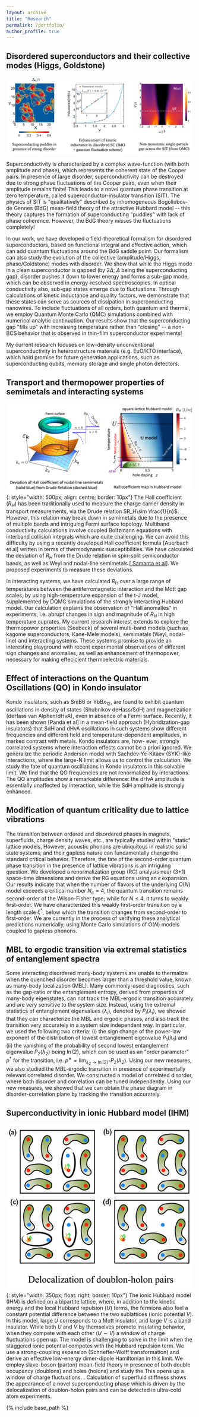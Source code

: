 ```yaml
---
layout: archive
title: "Research"
permalink: /portfolio/
author_profile: true
---
```


## Disordered superconductors and their collective modes (Higgs, Goldstone)

<p align="center">
    <img width="800" src="/images/FigSC.jpg" alt="Material Bread logo">
</p>

Superconductivity is characterized by a complex wave-function (with both amplitude and phase), which represents the coherent state of the Cooper pairs. In presence of large disorder, superconductivity can be destroyed due to strong phase fluctuations of the Cooper pairs, even when their amplitude remains finite! This leads to a novel quantum phase transition at zero temperature, called superconductor-insulator transition (SIT). The physics of SIT is "qualitatively" described by inhomogeneous Bogoliubov-de Gennes (BdG) mean-field theory of the attractive Hubbard model -- this theory captures the formation of superconducting "puddles" with lack of phase coherence. However, the BdG theory misses the fluctuations completely!

In our work, we have developed a field-theoretical formalism for disordered superconductors, based on functional integral and effective action, which can add quantum fluctuations around the BdG saddle point. Our formalism can also study the evolution of the collective (amplitude/Higgs, phase/Goldstone) modes with disorder. We show that while the Higgs mode in a clean superconductor is gapped (by 2$\Delta$; $\Delta$ being the superconducting gap), disorder pushes it down to lower energy and forms a sub-gap mode, which can be observed in energy-resolved spectroscopies. In optical conductivity also, sub-gap states emerge due to fluctuations. Through calculations of kinetic inductance and quality factors, we demonstrate that these states can serve as sources of dissipation in superconducting nanowires. To include fluctuations of all orders, both quantum and thermal, we employ Quantum Monte Carlo (QMC) simulations combined with numerical analytic continuation. Our results show that the superconducting gap "fills up" with increasing temperature rather than "closing" -- a non-BCS behavior that is observed in thin-film superconductor experiments!

My current research focuses on low-density unconventional superconductivity in heterostructure materials (e.g. EuO/KTO interface), which hold promise for future generation applications, such as superconducting qubits, memory storage and single photon detectors.

## Transport and thermopower properties of semimetals and interacting systems
![](/images/Hall.jpg){: style="width: 500px; align: centre; border: 10px"}
The Hall coefficient ($R_H$) has been traditionally used to measure the charge carrier density in transport measurements, via the Drude relation $R_H\sim \frac{1}{n}$. However, this relation may break down in semimetals due to the presence of multiple bands and intriguing Fermi surface topology. Multiband conductivity calculations involve coupled Boltzmann equations with interband collision integrals which are quite challenging. We can avoid this difficulty by using a recently developed Hall coefficient formula [Auerbach et al] written in terms of thermodynamic susceptibilities. We have calculated the deviation of $R_H$ from the Drude relation in spin-split semiconductor bands, as well as Weyl and nodal-line semimetals [<a href="https://journals.aps.org/prb/abstract/10.1103/PhysRevB.102.104201"> Samanta et al</a>]. We proposed experiments to measure these deviations. 

In interacting systems, we have calculated $R_H$ over a large range of temperatures between the antiferromagnetic interaction and the Mott gap scales, by using high-temperature expansion of the t-J model, supplemented by DQMC simulations of the strongly interacting Hubbard model. Our calculation explains the observation of "Hall anomalies" in experiments, i.e. abrupt changes in sign and magnitude of $R_H$ in high temperature cuprates. My current research interest extends to explore the thermopower properties (Seebeck) of several multi-band models (such as kagome superconductors, Kane-Mele models), semimetals (Weyl, nodal-line) and interacting systems. These systems promise to provide an interesting playground with recent experimental observations of different sign changes and anomalies, as well as enhancement of thermopower, necessary for making effecicient thermoelectric materials.


## Effect of interactions on the Quantum Oscillations (QO) in Kondo insulator
Kondo insulators, such as SmB6 or YbB$x_{12}$, are found to exhibit quantum oscillations in density of states (Shubnikov deHass/SdH) and magnetization (deHass van Alphen/dHvA), even in absence of a Fermi surface. Recently, it has been shown [Panda et al] in a mean-field approach (Hybridization-gap insulators) that SdH and dHvA oscillations in such systems show different frequencies and different field and temperature-dependent amplitudes, in marked contrast with metals. Kondo insulators are, how- ever, strongly correlated systems where interaction effects cannot be a priori ignored. We generalize the periodic Anderson model with Sachdev-Ye-Kitaev (SYK)-like interactions, where the large-N limit allows us to control the calculation. We study the fate of quantum oscillations in Kondo insulators in this solvable limit. We find that the QO frequencies are not renormalized by interactions. The QO amplitudes show a remarkable difference: the dHvA amplitude is essentially unaffected by interaction, while the SdH amplitude is strongly enhanced.

## Modification of quantum criticality due to lattice vibrations
The transition between ordered and disordered phases in magnets, superfluids, charge density waves, etc., are typically studied within "static" lattice models. However, acoustic phonons are ubiquitous in realistic solid state systems, and their gapless nature can fundamentally change the standard critical behavior. Therefore, the fate of the second-order quantum phase transition in the presence of lattice vibrations is an intriguing question. We developed a renormalization group (RG) analysis near (3+1) space-time dimensions and derive the RG equations using an $\epsilon$ expansion. Our results indicate that when the number of flavors of the underlying O($N$) model exceeds a critical number $N_c=4$, the quantum transition remains second-order of the Wilson-Fisher type; while for $N\le4$, it turns to weakly first-order. We have characterized this weakly first-order transition by a length scale $\xi^*$, below which the transition changes from second-order to first-order. We are currently in the process of verifying these analytical predictions numerically, using Monte Carlo simulations of O($N$) models coupled to gapless phonons.

## MBL to ergodic transition via extremal statistics of entanglement spectra
Some interacting disordered many-body systems are unable to thermalize when the quenched disorder becomes larger than a threshold value, known as many-body localization (MBL). Many commonly-used diagnostics, such as the gap-ratio or the entanglement entropy, derived from properties of many-body eigenstates, can not track the MBL-ergodic transition accurately and are very sensitive to the system size. Instead, using the extremal statistics of entanglement eigenvalues ($\lambda_i$), denoted by $P_i(\lambda_i)$, we showed that they can characterize the MBL and ergodic phases, and also track the transition very accurately in a system size independent way. In particular, we used the following two criteria: (i) the sign change of the power-law exponent of the distribution of lowest entanglement eigenvalue $P_1(\lambda_1)$ and (ii) the vanishing of the probability of second lowest entanglement eigenvalue $P_2(\lambda_2)$ being $\ln(2)$, which can be used as an "order parameter" $p^*$ for the transition, i.e. $p^∗ = \lim_{\lambda_2\rightarrow\ln(2)^+} P_2(\lambda_2)$.
Using our new measures, we also studied the MBL-ergodic transition in presence of experimentally relevant correlated disorder. We constructed a model of correlated disorder, where both disorder and correlation can be tuned independently. Using our new measures, we showed that we can obtain the phase diagram in disorder-correlation plane by tracking the transition accurately.

## Superconductivity in ionic Hubbard model (IHM)

![](/images/FigIHM.jpg){: style="width: 350px; float: right; border: 10px"} The ionic Hubbard model (IHM) is defined on a bipartite lattice, where, in addition to the kinetic energy and the local Hubbard repulsion ($U$) terms, the fermions also feel a constant potential difference between the two sublattices (ionic potential $V$). In this model, large $U$ corresponds to a Mott insulator, and large $V$ is a band insulator. While both $U$ and $V$ by themselves promote insulating behavior, when they compete with each other ($U\sim V$) a window of charge fluctuations open up. The model is challenging to solve in the limit when the staggered ionic potential competes with the Hubbard repulsion term. We use a strong-coupling expansion (Schrieffer-Wolff transformation) and derive an effective low-energy dimer-dipole Hamiltonian in this limit. We employ slave-boson (parton) mean-field theory in presence of both double occupancy (doublons) and holes (holons) and study the This opens up a window of charge fluctuations. . Calculation of superfluid stiffness shows the appearance of a novel superconducting phase which is driven by the delocalization of doublon-holon pairs and can be detected in ultra-cold atom experiments.

{% include base_path %}


